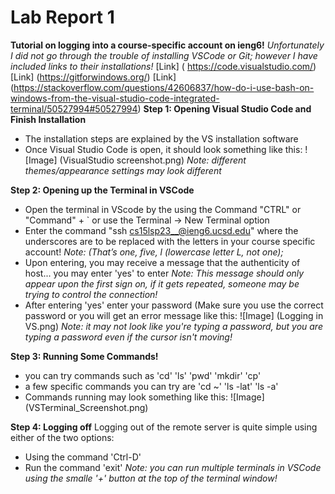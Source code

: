 Lab Report 1
============
**Tutorial on logging into a course-specific account on ieng6!**
*Unfortunately I did not go through the trouble of installing VSCode or Git;
however I have included links to their installations!*
[Link] ( https://code.visualstudio.com/)
[Link] (https://gitforwindows.org/)
[Link] (https://stackoverflow.com/questions/42606837/how-do-i-use-bash-on-windows-from-the-visual-studio-code-integrated-terminal/50527994#50527994)
**Step 1: Opening Visual Studio Code and Finish Installation**
- The installation steps are explained by the VS installation software
- Once Visual Studio Code is open, it should look something like this:
![Image] (VisualStudio screenshot.png)
*Note: different themes/appearance settings may look different*

**Step 2: Opening up the Terminal in VSCode**
- Open the terminal in VScode by the using the Command "CTRL" or "Command" + ` or use the Terminal -> New Terminal option
- Enter the command "ssh cs15lsp23__@ieng6.ucsd.edu" where the underscores are to be replaced with the letters in your course specific account!
*Note: (That’s one, five, l (lowercase letter L, not one);*
 - Upon entering, you may receive a message that the authenticity of host... you may enter 'yes' to enter
 *Note: This message should only appear upon the first sign on, if it gets repeated, someone may be trying to control the connection!*
  - After entering 'yes' enter your password (Make sure you use the correct password or you will get an error message like this:
  ![Image] (Logging in VS.png)
  *Note: it may not look like you're typing a password, but you are typing a password even if the cursor isn't moving!*
  
  **Step 3: Running Some Commands!**
  - you can try commands such as 'cd' 'ls' 'pwd' 'mkdir' 'cp'
  - a few specific commands you can try are 'cd ~' 'ls -lat' 'ls -a'
  - Commands running may look something like this:
  ![Image] (VSTerminal_Screenshot.png)
  
  **Step 4: Logging off**
  Logging out of the remote server is quite simple using either of the two options:
  - Using the command 'Ctrl-D'
  - Run the command 'exit'
  *Note: you can run multiple terminals in VSCode using the smalle '+' button at the top of the terminal window!*
  
  

